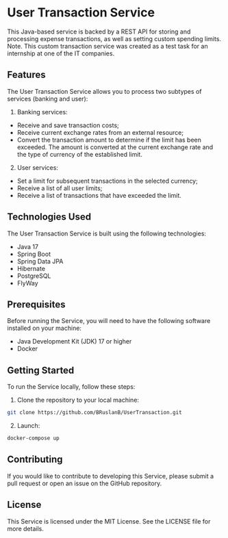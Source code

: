 # User Transaction Service
This Java-based service is backed by a REST API for storing and processing expense transactions, as well as setting custom spending limits.
Note. This custom transaction service was created as a test task for an internship at one of the IT companies.

## Features
The User Transaction Service allows you to process two subtypes of services (banking and user):

1. Banking services:
* Receive and save transaction costs;
* Receive current exchange rates from an external resource;
* Convert the transaction amount to determine if the limit has been exceeded. The amount is converted at the current exchange rate and the type of currency of the established limit.
2. User services:
* Set a limit for subsequent transactions in the selected currency;
* Receive a list of all user limits;
* Receive a list of transactions that have exceeded the limit.

## Technologies Used
The User Transaction Service is built using the following technologies:

* Java 17
* Spring Boot
* Spring Data JPA
* Hibernate
* PostgreSQL
* FlyWay

## Prerequisites
Before running the Service, you will need to have the following software installed on your machine:

* Java Development Kit (JDK) 17 or higher
* Docker

## Getting Started
To run the Service locally, follow these steps:

1. Clone the repository to your local machine:
```bash
git clone https://github.com/BRuslanB/UserTransaction.git
```
2. Launch:
```bash
docker-compose up
```

## Contributing
If you would like to contribute to developing this Service, please submit a pull request or open an issue on the GitHub repository.

## License
This Service is licensed under the MIT License. See the LICENSE file for more details.